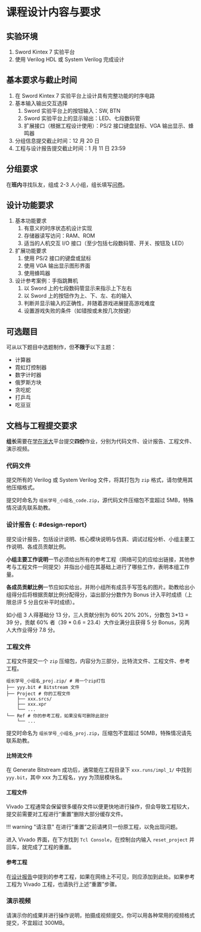 # 课程设计内容与要求

## 实验环境

1. Sword Kintex 7 实验平台
2. 使用 Verilog HDL 或 System Verilog 完成设计

## 基本要求与截止时间

1. 在 Sword Kintex 7 实验平台上设计具有完整功能的时序电路
2. 基本输入输出交互选择
    1. Sword 实验平台上的按钮输入：SW, BTN
    2. Sword 实验平台上的显示输出：LED、七段数码管
    3. 扩展接口（根据工程设计使用）：PS/2 接口键盘鼠标、VGA 输出显示、蜂鸣器
3. 分组信息提交截止时间：12 月 20 日
4. 工程与设计报告提交截止时间：1 月 11 日 23:59

## 分组要求

在**班内**寻找队友，组成 2-3 人小组，组长填写[问卷](https://form.zju.edu.cn/#/dform/genericForm/AlB8CrYX)。

## 设计功能要求

1. 基本功能要求
    1. 有意义的时序状态机设计实现
    2. 存储器读写访问：RAM、ROM
    3. 适当的人机交互 I/O 接口（至少包括七段数码管、开关、按钮及 LED）
2. 扩展功能要求
    1. 使用 PS/2 接口的键盘或鼠标
    2. 使用 VGA 输出显示图形界面
    3. 使用蜂鸣器
3. 设计参考案例：手指跳舞机
    1. 以 Sword 上的七段数码管显示来指示上下左右
    2. 以 Sword 上的按钮作为上、下、左、右的输入
    3. 判断并显示输入的正确性，并随着游戏进展提高游戏难度
    4. 设置游戏失败的条件（如错按或未按几次按键）

## 可选题目

可从以下题目中选题制作，但**不限于**以下主题：

* 计算器
* 霓虹灯控制器
* 数字计时器
* 俄罗斯方块
* 贪吃蛇
* 打乒乓
* 吃豆豆

## 文档与工程提交要求

**组长**需要在[学在浙大](https://courses.zju.edu.cn/)平台提交**四份**作业，分别为代码文件、设计报告、工程文件、演示视频。

### 代码文件

提交所有的 Verilog 或 System Verilog 文件，将其打包为 `zip` 格式，请勿使用其他压缩格式。

提交时命名为 `组长学号_小组名_code.zip`，源代码文件压缩包不宜超过 5MB，特殊情况请先联系助教。

### 设计报告 {: #design-report}

提交设计报告，包括设计说明、核心模块说明与仿真、调试过程分析、小组主要工作说明、各成员贡献比例。

**小组主要工作说明**一节必须给出所有的参考工程（网络可见的应给出链接，其他参考与工程文件一同提交）并指出小组在其基础上进行了哪些工作，表明本组工作量。

**各成员贡献比例**一节应如实给出，并附小组所有成员手写签名的图片。助教给出小组得分后将根据贡献比例分配得分，溢出部分分数作为 Bonus 计入平时成绩（上限总评 5 分且仅补平时成绩）。

如小组 3 人得基础分 13 分，三人贡献分别为 60% 20% 20%，分数包 3*13 = 39 分，贡献 60% 者（39 * 0.6 = 23.4）大作业满分且获得 5 分 Bonus，另两人大作业得分 7.8 分。

### 工程文件

工程文件提交一个 `zip` 压缩包，内容分为三部分，比特流文件、工程文件、参考工程。

```
组长学号_小组名_proj.zip/ # 用一个zip打包
├── yyy.bit # Bitstream 文件
├── Project # 你的工程文件
    ├── xxx.srcs/
    ├── xxx.xpr
    └── ...
└── Ref # 你的参考工程，如果没有可删除此部分
    └── ...
```

提交时命名为 `组长学号_小组名_proj.zip`，压缩包不宜超过 50MB，特殊情况请先联系助教。

#### 比特流文件

在 Generate Bitstream 成功后，通常能在工程目录下 `xxx.runs/impl_1/` 中找到 `yyy.bit`，其中 xxx 为工程名，yyy 为顶层模块名。

#### 工程文件

Vivado 工程通常会保留很多缓存文件以便更快地进行操作，但会导致工程较大，提交前需要对工程进行“重置”删除大部分缓存文件。

!!! warning "请注意"
    在进行“重置”之前请拷贝一份原工程，以免出现问题。

进入 Vivado 界面，在下方找到 `Tcl Console`，在控制台内输入 `reset_project` 并回车，就完成了工程的重置。

#### 参考工程

在[设计报告](#design-report)中提到的参考工程，如果在网络上不可见，则应添加到此处。如果参考工程为 Vivado 工程，也请执行上述“重置”步骤。

### 演示视频

请演示你的成果并进行操作说明，拍摄成视频提交。你可以用各种常用的视频格式提交，不宜超过 300MB。